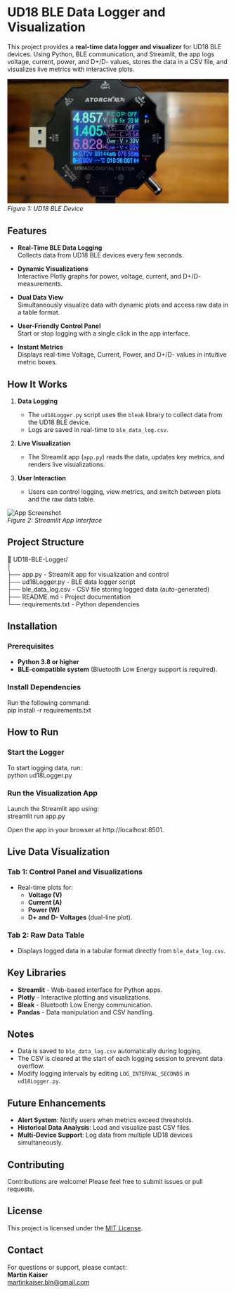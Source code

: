 # UD18 BLE Data Logger and Visualization

This project provides a **real-time data logger and visualizer** for UD18 BLE devices. Using Python, BLE communication, and Streamlit, the app logs voltage, current, power, and D+/D- values, stores the data in a CSV file, and visualizes live metrics with interactive plots.

![Device Photo](images/device_photo.jpg)  
*Figure 1: UD18 BLE Device*

## Features

- **Real-Time BLE Data Logging**  
  Collects data from UD18 BLE devices every few seconds.

- **Dynamic Visualizations**  
  Interactive Plotly graphs for power, voltage, current, and D+/D- measurements.

- **Dual Data View**  
  Simultaneously visualize data with dynamic plots and access raw data in a table format.

- **User-Friendly Control Panel**  
  Start or stop logging with a single click in the app interface.

- **Instant Metrics**  
  Displays real-time Voltage, Current, Power, and D+/D- values in intuitive metric boxes.

## How It Works

1. **Data Logging**  
   - The `ud18Logger.py` script uses the `bleak` library to collect data from the UD18 BLE device.  
   - Logs are saved in real-time to `ble_data_log.csv`.

2. **Live Visualization**  
   - The Streamlit app (`app.py`) reads the data, updates key metrics, and renders live visualizations.

3. **User Interaction**  
   - Users can control logging, view metrics, and switch between plots and the raw data table.

![App Screenshot](images/screenshot.jpg)  
*Figure 2: Streamlit App Interface*

## Project Structure

📁 UD18-BLE-Logger/  
│  
├── app.py              - Streamlit app for visualization and control  
├── ud18Logger.py       - BLE data logger script  
├── ble_data_log.csv    - CSV file storing logged data (auto-generated)  
├── README.md           - Project documentation  
└── requirements.txt    - Python dependencies  

## Installation

### Prerequisites

- **Python 3.8 or higher**  
- **BLE-compatible system** (Bluetooth Low Energy support is required).

### Install Dependencies

Run the following command:  
pip install -r requirements.txt

## How to Run

### Start the Logger

To start logging data, run:  
python ud18Logger.py

### Run the Visualization App

Launch the Streamlit app using:  
streamlit run app.py

Open the app in your browser at http://localhost:8501.

## Live Data Visualization

### Tab 1: Control Panel and Visualizations

- Real-time plots for:  
  - **Voltage (V)**  
  - **Current (A)**  
  - **Power (W)**  
  - **D+ and D- Voltages** (dual-line plot).

### Tab 2: Raw Data Table

- Displays logged data in a tabular format directly from `ble_data_log.csv`.

## Key Libraries

- **Streamlit** - Web-based interface for Python apps.  
- **Plotly** - Interactive plotting and visualizations.  
- **Bleak** - Bluetooth Low Energy communication.  
- **Pandas** - Data manipulation and CSV handling.

## Notes

- Data is saved to `ble_data_log.csv` automatically during logging.  
- The CSV is cleared at the start of each logging session to prevent data overflow.  
- Modify logging intervals by editing `LOG_INTERVAL_SECONDS` in `ud18Logger.py`.

## Future Enhancements

- **Alert System**: Notify users when metrics exceed thresholds.  
- **Historical Data Analysis**: Load and visualize past CSV files.  
- **Multi-Device Support**: Log data from multiple UD18 devices simultaneously.

## Contributing

Contributions are welcome! Please feel free to submit issues or pull requests.

## License

This project is licensed under the [MIT License](https://opensource.org/licenses/MIT).

## Contact

For questions or support, please contact:  
**Martin Kaiser**  
martinkaiser.bln@gmail.com
